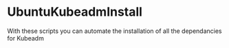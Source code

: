 # UbuntuKubeadmInstall
With these scripts you can automate the installation of all the dependancies for Kubeadm

